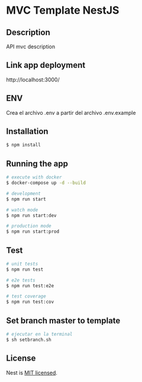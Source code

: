 # MVC Template NestJS

## Description

API mvc description

## Link app deployment

http://localhost:3000/

## ENV

Crea el archivo .env a partir del archivo .env.example

## Installation

```bash
$ npm install
```

## Running the app

```bash
# execute with docker
$ docker-compose up -d --build

# development
$ npm run start

# watch mode
$ npm run start:dev

# production mode
$ npm run start:prod
```

## Test

```bash
# unit tests
$ npm run test

# e2e tests
$ npm run test:e2e

# test coverage
$ npm run test:cov
```

## Set branch master to template

```bash
# ejecutar en la terminal
$ sh setbranch.sh
```

## License

Nest is [MIT licensed](LICENSE).
